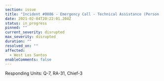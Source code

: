 ```yaml
---
section: issue
title: "Incident #0086 - Emergency Call - Technical Assistance (Person Stuck on Roof)"
date: 2021-02-04T20:22:01.204Z
status: in_progress
pinned: ""
current_severity: disrupted
max_severity: disrupted
duration: ""
resolved_on: ""
affected:
  - West Los Santos
enableComments: false
---
```

Responding Units: Q-7, RA-31, Chief-3